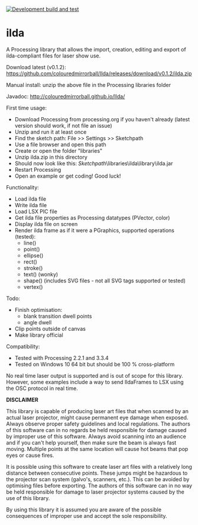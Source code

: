[![Development build and test](https://github.com/colouredmirrorball/Ilda/actions/workflows/maven.yml/badge.svg)](https://github.com/colouredmirrorball/Ilda/actions/workflows/maven.yml)

ilda
====

A Processing library that allows the import, creation, editing and export of ilda-compliant files for laser show use.

Download latest (v0.1.2): https://github.com/colouredmirrorball/Ilda/releases/download/v0.1.2/ilda.zip

Manual install: unzip the above file in the Processing libraries folder

Javadoc: http://colouredmirrorball.github.io/Ilda/


First time usage:

 * Download Processing from processing.org if you haven't already (latest version should work, if not file an issue)
 * Unzip and run it at least once
 * Find the sketch path: File >> Settings >> Sketchpath
 * Use a file browser and open this path
 * Create or open the folder "libraries"
 * Unzip ilda.zip in this directory
 * Should now look like this: *Sketchpath*\libraries\ilda\library\ilda.jar
 * Restart Processing
 * Open an example or get coding! Good luck!
 
 
Functionality:
 
  * Load ilda file
  * Write ilda file
  * Load LSX PIC file
  * Get ilda file properties as Processing datatypes (PVector, color)
  * Display ilda file on screen
  * Render ilda frame as if it were a PGraphics, supported operations (tested):
      * line()
      * point()
      * ellipse()
      * rect()
      * stroke()
      * text() (wonky)
      * shape() (includes SVG files - not all SVG tags supported or tested)
      * vertex() 
      
Todo:

   * Finish optimisation: 
      * blank transition dwell points
      * angle dwell
   * Clip points outside of canvas
   * Make library official
  
Compatibility:

   * Tested with Processing 2.2.1 and 3.3.4
   * Tested on Windows 10 64 bit but should be 100 % cross-platform
   
No real time laser output is supported and is out of scope for this library. However, some examples include a way to send 
IldaFrames to LSX using the OSC protocol in real time. 


**DISCLAIMER**

This library is capable of producing laser art files that when scanned by an actual laser projector, might cause permanent
 eye damage when exposed. Always observe proper safety guidelines and local regulations. The authors of this software can 
 in no regards be held responsible for damage caused by improper use of this software. Always avoid scanning into an audience 
 and if you can't help yourself, then make sure the beam is always fast moving. Multiple points at the same location will 
 cause hot beams that pop eyes or cause fires.

It is possible using this software to create laser art files with a relatively long distance between consecutive points. 
These jumps might be hazardous to the projector scan system (galvo's, scanners, etc.). This can be avoided by optimising 
files before exporting. The authors of this software can in no way be held responsible for damage to laser projector systems 
caused by the use of this library.

By using this library it is assumed you are aware of the possible consequences of improper use and accept the sole responsibility.
